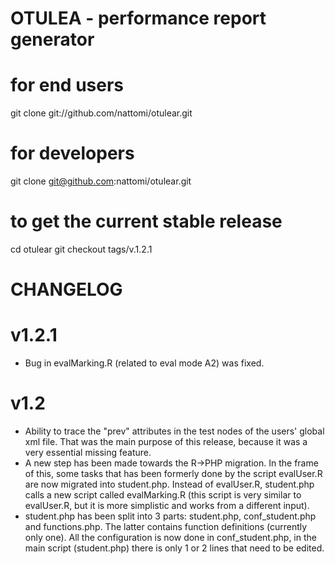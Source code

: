 # OTULEA - performance report generator

# for end users
git clone git://github.com/nattomi/otulear.git 
# for developers
git clone git@github.com:nattomi/otulear.git
# to get the current stable release
cd otulear
git checkout tags/v.1.2.1

# CHANGELOG

v1.2.1
======
* Bug in evalMarking.R (related to eval mode A2) was fixed. 

v1.2
====
* Ability to trace the "prev" attributes in the test nodes of the users' global xml file. That was the main purpose of this release, because it was a very essential missing feature.
* A new step has been made towards the R->PHP migration. In the frame of this, some tasks  that has been formerly done by the script evalUser.R are now migrated into student.php. Instead of evalUser.R, student.php calls a new script called evalMarking.R (this script is very similar to evalUser.R, but it is more simplistic and works from a different input).
* student.php has been split into 3 parts: student.php, conf_student.php and functions.php. The latter contains function definitions (currently only one). All the configuration is now done in conf_student.php, in the main script (student.php) there is 
only 1 or 2 lines that need to be edited.